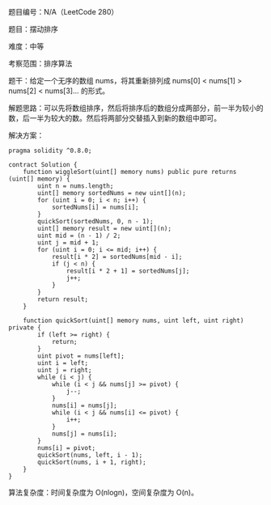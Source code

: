 题目编号：N/A（LeetCode 280）

题目：摆动排序

难度：中等

考察范围：排序算法

题干：给定一个无序的数组 nums，将其重新排列成 nums[0] < nums[1] > nums[2] < nums[3]... 的形式。

解题思路：可以先将数组排序，然后将排序后的数组分成两部分，前一半为较小的数，后一半为较大的数。然后将两部分交替插入到新的数组中即可。

解决方案：

```
pragma solidity ^0.8.0;

contract Solution {
    function wiggleSort(uint[] memory nums) public pure returns (uint[] memory) {
        uint n = nums.length;
        uint[] memory sortedNums = new uint[](n);
        for (uint i = 0; i < n; i++) {
            sortedNums[i] = nums[i];
        }
        quickSort(sortedNums, 0, n - 1);
        uint[] memory result = new uint[](n);
        uint mid = (n - 1) / 2;
        uint j = mid + 1;
        for (uint i = 0; i <= mid; i++) {
            result[i * 2] = sortedNums[mid - i];
            if (j < n) {
                result[i * 2 + 1] = sortedNums[j];
                j++;
            }
        }
        return result;
    }
    
    function quickSort(uint[] memory nums, uint left, uint right) private {
        if (left >= right) {
            return;
        }
        uint pivot = nums[left];
        uint i = left;
        uint j = right;
        while (i < j) {
            while (i < j && nums[j] >= pivot) {
                j--;
            }
            nums[i] = nums[j];
            while (i < j && nums[i] <= pivot) {
                i++;
            }
            nums[j] = nums[i];
        }
        nums[i] = pivot;
        quickSort(nums, left, i - 1);
        quickSort(nums, i + 1, right);
    }
}
```

算法复杂度：时间复杂度为 O(nlogn)，空间复杂度为 O(n)。